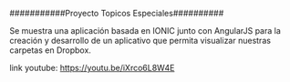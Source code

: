 ###########Proyecto Topicos Especiales##########

Se muestra una aplicación basada en IONIC junto con AngularJS para 
la creación y desarrollo de un aplicativo que permita visualizar nuestras carpetas
en Dropbox.

link youtube: https://youtu.be/iXrco6L8W4E
